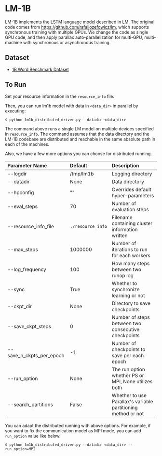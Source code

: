 # LM-1B 
LM-1B implements the LSTM language model described in [LM](https://arxiv.org/abs/1602.02410). 
The original code comes from https://github.com/rafaljozefowicz/lm, which supports 
synchronous training with multiple GPUs. We change the code as single GPU code, and 
then apply parallax auto-parallelization for multi-GPU, multi-machine with synchronous 
or asynchronous training.

## Dataset
* [1B Word Benchmark Dataset](https://github.com/ciprian-chelba/1-billion-word-language-modeling-benchmark)

## To Run
Set your resource information in the `resource_info` file.

Then, you can run lm1b model with data in `<data_dir>` in parallel by executing: 
```shell
$ python lm1b_distributed_driver.py --datadir <data_dir>
```

The command above runs a single LM model on multiple devices specified in `resource_info`.
The command assumes that the data directory and the LM-1B codebase are distributed and reachable in the same absolute path in each of the machines.

Also, we have a few more options you can choose for distributed running.

| Parameter Name       |  Default            	| Description |
| :------------------- |:-----------------------| :-----------|
| --logdir			   | /tmp/lm1b				| Logging directory |
| --datadir			   | None					| Data directory |
| --hpconfig		   | ""						| Overrides default hyper-parameters |
| --eval_steps		   | 70						| Number of evaluation steps |
| --resource_info_file | `./resource_info`		| Filename containing cluster information written |
| --max_steps 		   | 1000000    		    | Number of iterations to run for each workers |
| --log_frequency 	   | 100  		    		| How many steps between two runop log |
| --sync          	   | True  	 				| Whether to synchronize learning or not |
| --ckpt_dir           | None					| Directory to save checkpoints |
| --save_ckpt_steps    | 0						| Number of steps between two consecutive checkpoints |
| --save_n_ckpts_per_epoch | -1					| Number of checkpoints to save per each epoch |
| --run_option		   | None					| The run option whether PS or MPI, None utilizes both |
| --search_partitions | False           | Whether to use Parallax's variable partitioning method or not 

You can adapt the distributed running with above options. For example, if you want to fix the communication model as MPI mode, you can add `run_option` value like below.

```shell
$ python lm1b_distributed_driver.py --datadir <data_dir> --run_option=MPI
```
